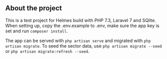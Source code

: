 ## About the project

This is a test project for Helmes build with PHP 7.3, Laravel 7 and SQlite. When setting up, copy the .env.example to .env, make sure the app key is set and run `composer install`.

The app can be served with `php artisan serve` and migrated with `php artisan migrate`.
To seed the sector data, use `php artisan migrate --seed` or `php artisan migrate:refresh --seed`.

